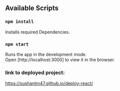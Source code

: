
## Available Scripts

### `npm install`
Installs required Dependencies.<br />

### `npm start`

Runs the app in the development mode.<br />
Open [http://localhost:3000] to view it in the browser.

### link to deployed project:
https://sushantm47.github.io/deploy-react/ 
